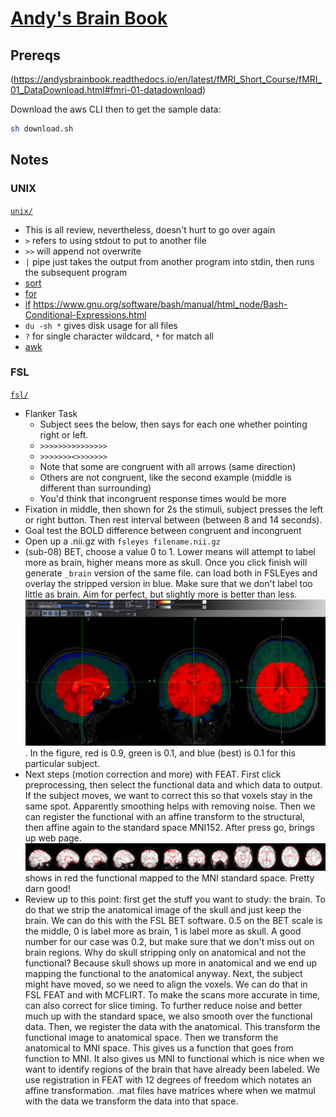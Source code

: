 # [Andy's Brain Book](https://andysbrainbook.readthedocs.io/en/latest/index.html)

## Prereqs

(https://andysbrainbook.readthedocs.io/en/latest/fMRI_Short_Course/fMRI_01_DataDownload.html#fmri-01-datadownload)

Download the aws CLI then to get the sample data:

```bash
sh download.sh
```

## Notes

### UNIX

[`unix/`](./unix/)

- This is all review, nevertheless, doesn't hurt to go over again
- `>` refers to using stdout to put to another file
- `>>` will append not overwrite
- `|` pipe just takes the output from another program into stdin, then runs the subsequent program
- [sort](./unix/sort.sh)
- [for](./unix/for.sh)
- [if](./unix/if.sh) https://www.gnu.org/software/bash/manual/html_node/Bash-Conditional-Expressions.html
- `du -sh *` gives disk usage for all files
- `?` for single character wildcard, `*` for match all
- [awk](./unix/awk.sh)

### FSL

[`fsl/`](./fsl/)

- Flanker Task
 	- Subject sees the below, then says for each one whether pointing right or left.
	- `>>>>>>>>>>>>>>>`
	- `>>>>>>><>>>>>>>`
	- Note that some are congruent with all arrows (same direction)
	- Others are not congruent, like the second example (middle is different than surrounding)
	- You'd think that incongruent response times would be more
- Fixation in middle, then shown for 2s the stimuli, subject presses the left or right button. Then rest interval between (between 8 and 14 seconds).
- Goal test the BOLD difference between congruent and incongruent
- Open up a .nii.gz with `fsleyes filename.nii.gz`
- (sub-08) BET, choose a value 0 to 1. Lower means will attempt to label more as brain, higher means more as skull. Once you click finish will generate `_brain` version of the same file. can load both in FSLEyes and overlay the stripped version in blue. Make sure that we don't label too little as brain. Aim for perfect, but slightly more is better than less. ![comparing_bet](./fsl/images/comparing_bet.png). In the figure, red is 0.9, green is 0.1, and blue (best) is 0.1 for this particular subject.
- Next steps (motion correction and more) with FEAT. First click preprocessing, then select the functional data and which data to output. If the subject moves, we want to correct this so that voxels stay in the same spot. Apparently smoothing helps with removing noise. Then we can register the functional with an affine transform to the structural, then affine again to the standard space MNI152. After press go, brings up web page. ![registration](./fsl/images/example_func2standard1.png) shows in red the functional mapped to the MNI standard space. Pretty darn good!
- Review up to this point: first get the stuff you want to study: the brain. To do that we strip the anatomical image of the skull and just keep the brain. We can do this with the FSL BET software. 0.5 on the BET scale is the middle, 0 is label more as brain, 1 is label more as skull. A good number for our case was 0.2, but make sure that we don't miss out on brain regions. Why do skull stripping only on anatomical and not the functional? Because skull shows up more in anatomical and we end up mapping the functional to the anatomical anyway. Next, the subject might have moved, so we need to align the voxels. We can do that in FSL FEAT and with MCFLIRT. To make the scans more accurate in time, can also correct for slice timing. To further reduce noise and better much up with the standard space, we also smooth over the functional data. Then, we register the data with the anatomical. This transform the functional image to anatomical space. Then we transform the anatomical to MNI space. This gives us a function that goes from function to MNI. It also gives us MNI to functional which is nice when we want to identify regions of the brain that have already been labeled. We use registration in FEAT with 12 degrees of freedom which notates an affine transformation.  .mat files have matrices where when we matmul with the data we transform the data into that space.
